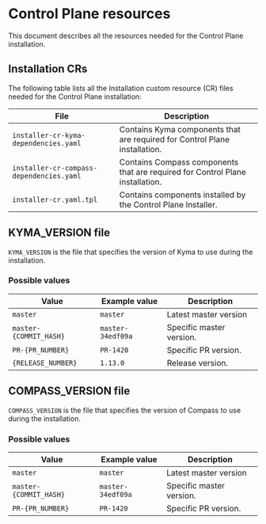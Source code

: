 # Control Plane resources

This document describes all the resources needed for the Control Plane installation. 

## Installation CRs

The following table lists all the Installation custom resource (CR) files needed for the Control Plane installation:

| File                                      | Description                                                          |
|-------------------------------------------|----------------------------------------------------------------------|
| `installer-cr-kyma-dependencies.yaml`     | Contains Kyma components that are required for Control Plane installation.    |
| `installer-cr-compass-dependencies.yaml`  | Contains Compass components that are required for Control Plane installation. |
| `installer-cr.yaml.tpl`                   | Contains components installed by the Control Plane Installer.                 |

## KYMA_VERSION file

`KYMA_VERSION` is the file that specifies the version of Kyma to use during the installation.

### Possible values

| Value                     | Example value         | Description               |
|---------------------------|-----------------------|---------------------------|
| `master`                  | `master`              | Latest master version    |
| `master-{COMMIT_HASH}`    | `master-34edf09a`     | Specific master version.  |
| `PR-{PR_NUMBER}`          | `PR-1420`             | Specific PR version.      |
| `{RELEASE_NUMBER}`        | `1.13.0`              | Release version.          |

## COMPASS_VERSION file

`COMPASS_VERSION` is the file that specifies the version of Compass to use during the installation.

### Possible values

| Value                     | Example value         | Description               |
|---------------------------|-----------------------|---------------------------|
| `master`                  | `master`              | Latest master version    |
| `master-{COMMIT_HASH}`    | `master-34edf09a`     | Specific master version.  |
| `PR-{PR_NUMBER}`          | `PR-1420`             | Specific PR version.      |
